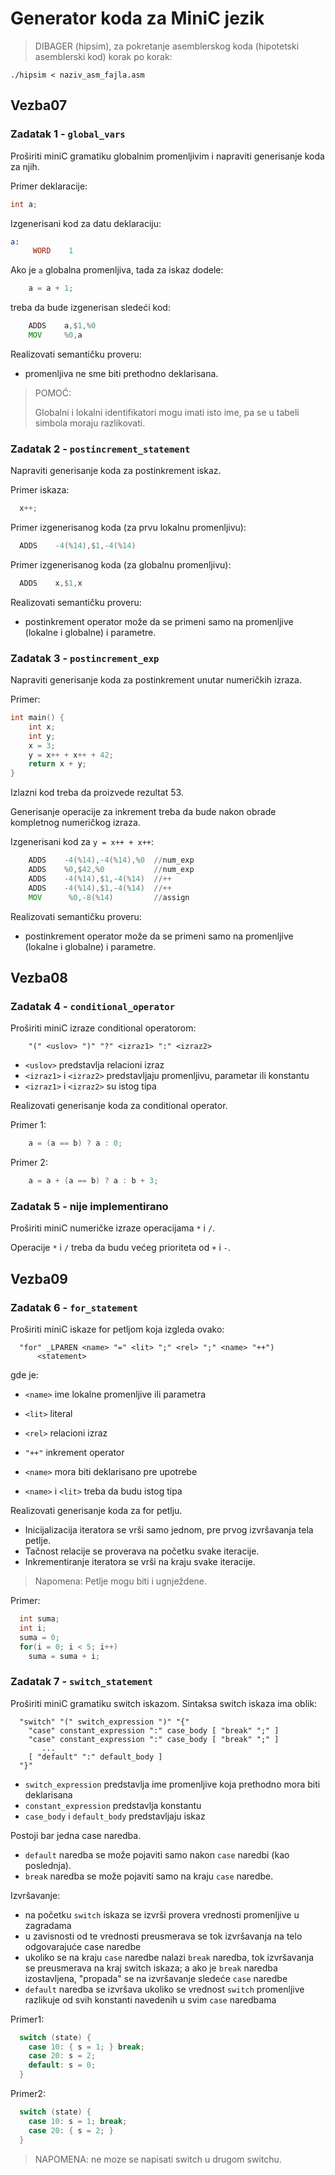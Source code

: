 # Generator koda za MiniC jezik

> DIBAGER (hipsim), za pokretanje asemblerskog koda (hipotetski asemblerski kod) korak po korak:

```
./hipsim < naziv_asm_fajla.asm
```

## Vezba07

### Zadatak 1 - `global_vars`

Proširiti miniC gramatiku globalnim promenljivim i napraviti generisanje koda za njih.

Primer deklaracije:

```c
int a;
```

Izgenerisani kod za datu deklaraciju:

```asm
a:
     WORD    1
```

Ako je `a` globalna promenljiva, tada za iskaz dodele:

```c
    a = a + 1;
```

treba da bude izgenerisan sledeći kod:

```asm
    ADDS    a,$1,%0
    MOV     %0,a
```

Realizovati semantičku proveru:
- promenljiva ne sme biti prethodno deklarisana.

> POMOĆ:
> 
> Globalni i lokalni identifikatori mogu imati isto ime, pa se u tabeli simbola moraju razlikovati.

### Zadatak 2 - `postincrement_statement`

Napraviti generisanje koda za postinkrement iskaz.

Primer iskaza:

```c
  x++;
```

Primer izgenerisanog koda (za prvu lokalnu promenljivu):

```asm
  ADDS    -4(%14),$1,-4(%14)
```

Primer izgenerisanog koda (za globalnu promenljivu):

```asm
  ADDS    x,$1,x
```

Realizovati semantičku proveru: 
- postinkrement operator može da se primeni samo na promenljive (lokalne i globalne) i parametre.

### Zadatak 3 - `postincrement_exp`

Napraviti generisanje koda za postinkrement unutar numeričkih izraza.

Primer:

```c
int main() {
    int x;
    int y;
    x = 3;
    y = x++ + x++ + 42;
    return x + y;
}
```

Izlazni kod treba da proizvede rezultat 53. 

Generisanje operacije za inkrement treba da bude nakon obrade kompletnog numeričkog izraza.

Izgenerisani kod za `y = x++ + x++`:

```asm
    ADDS    -4(%14),-4(%14),%0  //num_exp
    ADDS    %0,$42,%0           //num_exp
    ADDS    -4(%14),$1,-4(%14)  //++
    ADDS    -4(%14),$1,-4(%14)  //++
    MOV      %0,-8(%14)         //assign
```

Realizovati semantičku proveru: 
- postinkrement operator može da se primeni samo na promenljive (lokalne i globalne) i parametre.

## Vezba08

### Zadatak 4 - `conditional_operator`

Proširiti miniC izraze conditional operatorom:

```
    "(" <uslov> ")" "?" <izraz1> ":" <izraz2>
```

- `<uslov>` predstavlja relacioni izraz
- `<izraz1>` i `<izraz2>` predstavljaju promenljivu, parametar ili konstantu
- `<izraz1>` i `<izraz2>` su istog tipa

Realizovati generisanje koda za conditional operator.

Primer 1:

```c
    a = (a == b) ? a : 0;
```

Primer 2:

```c
    a = a + (a == b) ? a : b + 3;
```

### Zadatak 5 - nije implementirano

Proširiti miniC numeričke izraze operacijama `*` i `/`.

Operacije `*` i `/` treba da budu većeg prioriteta od `+` i `-`.

## Vezba09

### Zadatak 6 - `for_statement`

Proširiti miniC iskaze for petljom koja izgleda ovako:

```
  "for" _LPAREN <name> "=" <lit> ";" <rel> ";" <name> "++")
      <statement>
```

gde je:

- `<name>` ime lokalne promenljive ili parametra
- `<lit>`  literal
- `<rel>`  relacioni izraz
- `"++"`   inkrement operator


- `<name>` mora biti deklarisano pre upotrebe
- `<name>` i `<lit>` treba da budu istog tipa

Realizovati generisanje koda za for petlju.
- Inicijalizacija iteratora se vrši samo jednom, pre prvog izvršavanja tela petlje.
- Tačnost relacije se proverava na početku svake iteracije.
- Inkrementiranje iteratora se vrši na kraju svake iteracije.

> Napomena: Petlje mogu biti i ugnježdene.

Primer:

```c
  int suma;
  int i;
  suma = 0;
  for(i = 0; i < 5; i++)
    suma = suma + i;
```

### Zadatak 7 - `switch_statement`

Proširiti miniC gramatiku switch iskazom. Sintaksa switch iskaza ima oblik:

```
  "switch" "(" switch_expression ")" "{"
    "case" constant_expression ":" case_body [ "break" ";" ]
    "case" constant_expression ":" case_body [ "break" ";" ]
       ...
    [ "default" ":" default_body ]
  "}"
```

- `switch_expression` predstavlja ime promenljive koja prethodno mora biti deklarisana
- `constant_expression` predstavlja konstantu
- `case_body` i `default_body` predstavljaju iskaz

Postoji bar jedna case naredba.

- `default` naredba se može pojaviti samo nakon `case` naredbi (kao poslednja).
- `break` naredba se može pojaviti samo na kraju `case` naredbe.

Izvršavanje:
- na početku `switch` iskaza se izvrši provera vrednosti promenljive u zagradama
- u zavisnosti od te vrednosti preusmerava se tok izvršavanja na telo odgovarajuće case naredbe
- ukoliko se na kraju `case` naredbe nalazi `break` naredba, tok izvršavanja se preusmerava na kraj switch iskaza; a ako je `break` naredba izostavljena, "propada" se na izvršavanje sledeće `case` naredbe
- `default` naredba se izvršava ukoliko se vrednost `switch` promenljive razlikuje od svih konstanti navedenih u svim `case` naredbama

Primer1:

```c
  switch (state) {
    case 10: { s = 1; } break;
    case 20: s = 2;
    default: s = 0;
  } 
```

Primer2:

```c
  switch (state) {
    case 10: s = 1; break;
    case 20: { s = 2; }
  }
```

> NAPOMENA: ne moze se napisati switch u drugom switchu.
